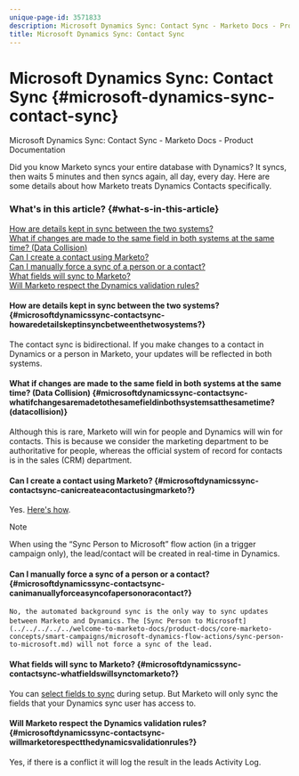 ```yaml
---
unique-page-id: 3571833
description: Microsoft Dynamics Sync: Contact Sync - Marketo Docs - Product Documentation
title: Microsoft Dynamics Sync: Contact Sync
---
```


# Microsoft Dynamics Sync: Contact Sync {#microsoft-dynamics-sync-contact-sync}

Microsoft Dynamics Sync: Contact Sync - Marketo Docs - Product Documentation

Did you know Marketo syncs your entire database with Dynamics? It syncs, then waits 5 minutes and then syncs again, all day, every day. Here are some details about how Marketo treats Dynamics Contacts specifically.

### What's in this article? {#what-s-in-this-article}

[How are details kept in sync between the two systems?](#microsoftdynamicssync-contactsync-howaredetailskeptinsyncbetweenthetwosystems?)  
[What if changes are made to the same field in both systems at the same time? (Data Collision)](#microsoftdynamicssync-contactsync-whatifchangesaremadetothesamefieldinbothsystemsatthesametime?(datacollision))  
[Can I create a contact using Marketo?](#microsoftdynamicssync-contactsync-canicreateacontactusingmarketo?)  
[Can I manually force a sync of a person or a contact?](#microsoftdynamicssync-contactsync-canimanuallyforceasyncofapersonoracontact?)  
[What fields will sync to Marketo?](#microsoftdynamicssync-contactsync-whatfieldswillsynctomarketo?)  
[Will Marketo respect the Dynamics validation rules?](#microsoftdynamicssync-contactsync-willmarketorespectthedynamicsvalidationrules?)

#### How are details kept in sync between the two systems? {#microsoftdynamicssync-contactsync-howaredetailskeptinsyncbetweenthetwosystems?}

The contact sync is bidirectional. If you make changes to a contact in Dynamics or a person in Marketo, your updates will be reflected in both systems.&nbsp;

#### What if changes are made to the same field in both systems at the same time? (Data Collision) {#microsoftdynamicssync-contactsync-whatifchangesaremadetothesamefieldinbothsystemsatthesametime?(datacollision)}

Although this is rare, Marketo will win for people and Dynamics will win for contacts. This is because we consider the marketing department to be authoritative for people, whereas the official system of record for contacts is in the sales (CRM) department.

#### Can I create a contact using Marketo? {#microsoftdynamicssync-contactsync-canicreateacontactusingmarketo?}

Yes. [Here's how](microsoft-dynamics-sync:-lead-sync/create-a-contact-in-microsoft-dynamics.md).&nbsp;

>[!NOTE]
>
>When using the “Sync Person to Microsoft” flow action (in a trigger campaign only), the lead/contact will be created in real-time in Dynamics.

#### Can I manually force a sync of a person or a contact? {#microsoftdynamicssync-contactsync-canimanuallyforceasyncofapersonoracontact?}

`No, the automated background sync is the only way to sync updates between Marketo and Dynamics.` `The [Sync Person to Microsoft](../../../../../welcome-to-marketo-docs/product-docs/core-marketo-concepts/smart-campaigns/microsoft-dynamics-flow-actions/sync-person-to-microsoft.md) will not force a sync of the lead.`

#### What fields will sync to Marketo? {#microsoftdynamicssync-contactsync-whatfieldswillsynctomarketo?}

You can [select fields to sync](https://docs.marketo.com/pages/viewpage.action?pageId=3571830#Step3of3:ConnectMicrosoftDynamicswithMarketo(Online)-SelectFieldstoSync) during setup. But Marketo will only sync the fields that your Dynamics sync user has access to.

#### Will Marketo respect the Dynamics validation rules? {#microsoftdynamicssync-contactsync-willmarketorespectthedynamicsvalidationrules?}

Yes, if there is a conflict it will log the result in the leads Activity Log.
